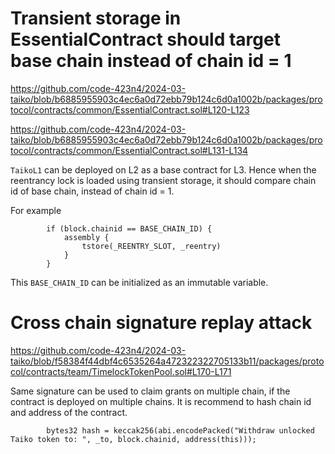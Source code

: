 # Transient storage in EssentialContract should target base chain instead of chain id = 1

https://github.com/code-423n4/2024-03-taiko/blob/b6885955903c4ec6a0d72ebb79b124c6d0a1002b/packages/protocol/contracts/common/EssentialContract.sol#L120-L123

https://github.com/code-423n4/2024-03-taiko/blob/b6885955903c4ec6a0d72ebb79b124c6d0a1002b/packages/protocol/contracts/common/EssentialContract.sol#L131-L134

`TaikoL1` can be deployed on L2 as a base contract for L3. Hence when the reentrancy lock is loaded using transient storage, it should compare chain id of base chain, instead of chain id = 1.

For example
```solidity
        if (block.chainid == BASE_CHAIN_ID) {
            assembly {
                tstore(_REENTRY_SLOT, _reentry)
            }
        }
```

This `BASE_CHAIN_ID` can be initialized as an immutable variable.

# Cross chain signature replay attack
https://github.com/code-423n4/2024-03-taiko/blob/f58384f44dbf4c6535264a472322322705133b11/packages/protocol/contracts/team/TimelockTokenPool.sol#L170-L171

Same signature can be used to claim grants on multiple chain, if the contract is deployed on multiple chains. It is recommend to hash chain id and address of the contract.

```solidity
        bytes32 hash = keccak256(abi.encodePacked("Withdraw unlocked Taiko token to: ", _to, block.chainid, address(this)));

```